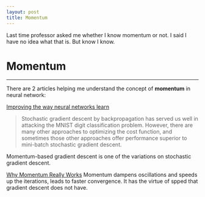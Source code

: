 ```yaml
---
layout: post
title: Momentum
---
```


Last time professor asked me whether I know momentum or not. I said I have no idea what that is. But know I know.
# Momentum
---
There are 2 articles helping me understand the concept of **momentum** in neural network:

[Improving the way neural networks learn](http://neuralnetworksanddeeplearning.com/chap3.html)
>Stochastic gradient descent by backpropagation has served us well in attacking the MNIST digit classification problem. However, there are many other approaches to optimizing the cost function, and sometimes those other approaches offer performance superior to mini-batch stochastic gradient descent.

Momentum-based gradient descent is one of the variations on stochastic gradient descent.

[Why Momentum Really Works](https://distill.pub/2017/momentum/) 
Momentum dampens oscillations and speeds up the iterations, leads to faster convergence. It has the virtue of spped that gradient descent does not have.
